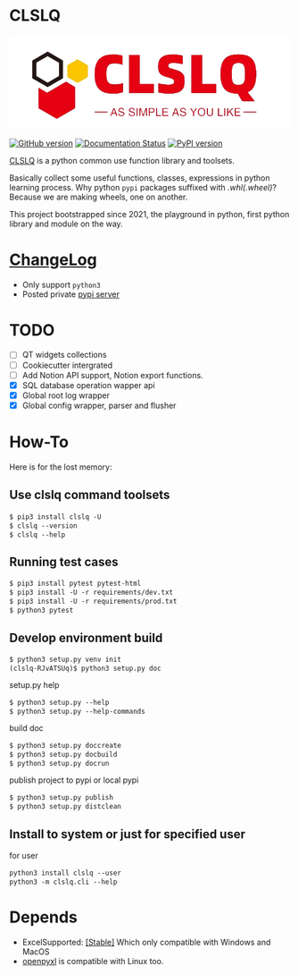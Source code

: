 # CLSLQ

![img](logo.png)

[![GitHub version](https://badge.fury.io/gh/lovelacelee%2Fclslq.svg)](https://badge.fury.io/gh/lovelacelee%2Fclslq)
[![Documentation Status](https://readthedocs.org/projects/clslq/badge/?version=latest)](https://clslq.readthedocs.io/zh_CN/latest/?badge=latest)
[![PyPI version](https://badge.fury.io/py/clslq.svg)](https://badge.fury.io/py/clslq)
      

[CLSLQ](https://clslq.readthedocs.io/) is a python common use function library and toolsets.

Basically collect some useful functions, classes, expressions in python learning process. Why python `pypi` packages suffixed with *.whl(.wheel)*? Because we are making wheels, one on another.

This project bootstrapped since 2021, the playground in python, first python library and module on the way. 


# [ChangeLog](ChangeLog.md)

* Only support `python3`
* Posted private [pypi server](https://pypi.lovelacelee.com/)

# TODO

- [ ] QT widgets collections
- [ ] Cookiecutter intergrated
- [ ] Add Notion API support, Notion export functions.
- [x] SQL database operation wapper api
- [x] Global root log wrapper
- [x] Global config wrapper, parser and flusher

# How-To

Here is for the lost memory:

## Use clslq command toolsets

```
$ pip3 install clslq -U
$ clslq --version
$ clslq --help
```

## Running test cases

```
$ pip3 install pytest pytest-html
$ pip3 install -U -r requirements/dev.txt
$ pip3 install -U -r requirements/prod.txt
$ python3 pytest
```

## Develop environment build 

```
$ python3 setup.py venv init
(clslq-RJvATSUq)$ python3 setup.py doc
```

setup.py help

```
$ python3 setup.py --help
$ python3 setup.py --help-commands
```

build doc
```
$ python3 setup.py doccreate
$ python3 setup.py docbuild
$ python3 setup.py docrun
```

publish project to pypi or local pypi

```
$ python3 setup.py publish
$ python3 setup.py distclean
```

## Install to system or just for specified user

for user

```
python3 install clslq --user
python3 -m clslq.cli --help
```

# Depends

* ExcelSupported: [[Stable]](https://docs.xlwings.org/en/stable/#) Which only compatible with Windows and MacOS
* [openpyxl](https://openpyxl.readthedocs.io/en/stable/) is compatible with Linux too.